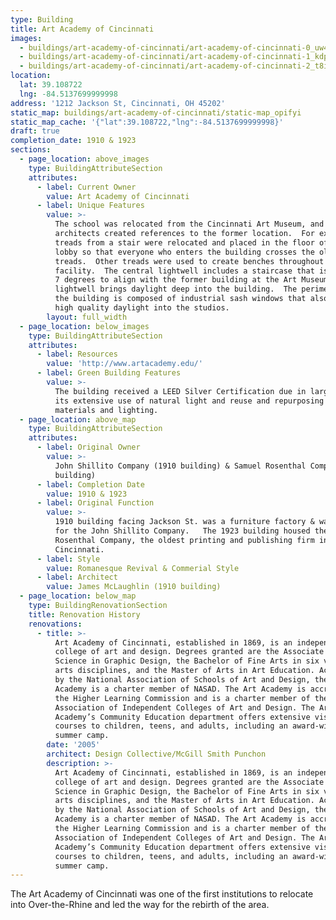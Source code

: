 ```yaml
---
type: Building
title: Art Academy of Cincinnati
images:
  - buildings/art-academy-of-cincinnati/art-academy-of-cincinnati-0_uw4bgh
  - buildings/art-academy-of-cincinnati/art-academy-of-cincinnati-1_kdpg6g
  - buildings/art-academy-of-cincinnati/art-academy-of-cincinnati-2_t8ibjn
location:
  lat: 39.108722
  lng: -84.5137699999998
address: '1212 Jackson St, Cincinnati, OH 45202'
static_map: buildings/art-academy-of-cincinnati/static-map_opifyi
static_map_cache: '{"lat":39.108722,"lng":-84.5137699999998}'
draft: true
completion_date: 1910 & 1923
sections:
  - page_location: above_images
    type: BuildingAttributeSection
    attributes:
      - label: Current Owner
        value: Art Academy of Cincinnati
      - label: Unique Features
        value: >-
          The school was relocated from the Cincinnati Art Museum, and the
          architects created references to the former location.  For example,
          treads from a stair were relocated and placed in the floor of the
          lobby so that everyone who enters the building crosses the old stair
          treads.  Other treads were used to create benches throughout the
          facility.  The central lightwell includes a staircase that is rotated
          7 degrees to align with the former building at the Art Museum.  This
          lightwell brings daylight deep into the building.  The perimeter of
          the building is composed of industrial sash windows that also provide
          high quality daylight into the studios.
        layout: full_width
  - page_location: below_images
    type: BuildingAttributeSection
    attributes:
      - label: Resources
        value: 'http://www.artacademy.edu/'
      - label: Green Building Features
        value: >-
          The building received a LEED Silver Certification due in large part to
          its extensive use of natural light and reuse and repurposing of
          materials and lighting.
  - page_location: above_map
    type: BuildingAttributeSection
    attributes:
      - label: Original Owner
        value: >-
          John Shillito Company (1910 building) & Samuel Rosenthal Company (1923
          building)
      - label: Completion Date
        value: 1910 & 1923
      - label: Original Function
        value: >-
          1910 building facing Jackson St. was a furniture factory & warehouse
          for the John Shillito Company.   The 1923 building housed the Samuel
          Rosenthal Company, the oldest printing and publishing firm in
          Cincinnati.
      - label: Style
        value: Romanesque Revival & Commerial Style
      - label: Architect
        value: James McLaughlin (1910 building)
  - page_location: below_map
    type: BuildingRenovationSection
    title: Renovation History
    renovations:
      - title: >-
          Art Academy of Cincinnati, established in 1869, is an independent
          college of art and design. Degrees granted are the Associate of
          Science in Graphic Design, the Bachelor of Fine Arts in six visual
          arts disciplines, and the Master of Arts in Art Education. Accredited
          by the National Association of Schools of Art and Design, the Art
          Academy is a charter member of NASAD. The Art Academy is accredited by
          the Higher Learning Commission and is a charter member of the
          Association of Independent Colleges of Art and Design. The Art
          Academy’s Community Education department offers extensive visual arts
          courses to children, teens, and adults, including an award-winning
          summer camp.
        date: '2005'
        architect: Design Collective/McGill Smith Punchon
        description: >-
          Art Academy of Cincinnati, established in 1869, is an independent
          college of art and design. Degrees granted are the Associate of
          Science in Graphic Design, the Bachelor of Fine Arts in six visual
          arts disciplines, and the Master of Arts in Art Education. Accredited
          by the National Association of Schools of Art and Design, the Art
          Academy is a charter member of NASAD. The Art Academy is accredited by
          the Higher Learning Commission and is a charter member of the
          Association of Independent Colleges of Art and Design. The Art
          Academy’s Community Education department offers extensive visual arts
          courses to children, teens, and adults, including an award-winning
          summer camp.
---
```


The Art Academy of Cincinnati was one of the first institutions to relocate into Over-the-Rhine and led the way for the rebirth of the area.
